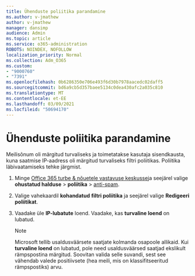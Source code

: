 ```yaml
---
title: Ühenduste poliitika parandamine
ms.author: v-jmathew
author: v-jmathew
manager: dansimp
audience: Admin
ms.topic: article
ms.service: o365-administration
ROBOTS: NOINDEX, NOFOLLOW
localization_priority: Normal
ms.collection: Adm_O365
ms.custom:
- "9000760"
- "7391"
ms.openlocfilehash: 0b6286350e706e493f6d30b7978aacedc02daff5
ms.sourcegitcommit: bd6a9cb5d357baee5134c0dea430afc2a035c810
ms.translationtype: MT
ms.contentlocale: et-EE
ms.lasthandoff: 03/09/2021
ms.locfileid: "50694170"
---
```

# <a name="fix-connection-policy"></a>Ühenduste poliitika parandamine

Meilisõnum oli märgitud turvaliseks ja toimetatakse kasutaja sisendkausta, kuna saatmise IP-aadress oli märgitud turvaliseks filtri poliitikas. Poliitika läbivaatamiseks tehke järgmist.

1. Minge [Office 365 turbe & nõuetele vastavuse keskusse](https://go.microsoft.com/fwlink/p/?linkid=2077143)ja seejärel valige **ohustatud halduse**  >  **poliitika**  >  [anti-spam](https://go.microsoft.com/fwlink/?linkid=2101518).
2. Valige vahekaardil **kohandatud** **filtri poliitika** ja seejärel valige **Redigeeri poliitikat**.
3. Vaadake üle **IP-lubatute** loend. Vaadake, kas **turvaline loend** on lubatud.

    > [!NOTE]
    > Microsoft tellib usaldusväärsete saatjate kolmanda osapoole allikaid. Kui **turvaline loend** on lubatud, pole need usaldusväärsed saatjad ekslikult rämpspostina märgitud. Soovitan valida selle suvandi, sest see vähendab valede positiivsete (hea meili, mis on klassifitseeritud rämpspostiks) arvu.
